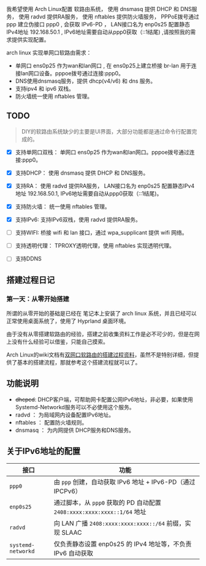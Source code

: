 
我希望使用 Arch Linux配置 软路由系统， 使用 dnsmasq 提供 DHCP 和 DNS服务， 使用 radvd 提供RA服务， 使用 nftables 提供防火墙服务， PPPoE拨号通过 ppp 建立伪接口 ppp0 , 会获取 IPv6-PD ， LAN接口名为 enp0s25 配置静态IPv4地址 192.168.50.1 , IPv6地址需要自动从ppp0获取（::1结尾) ,请按照我的需求提供实现配置。



arch linux 实现单网口软路由需求：

- 单网口 ens0p25 作为wan和lan网口 , 在 ens0p25上建立桥接 br-lan 用于连接lan网口设备。pppoe拨号通过连接:ppp0。
- DNS使用dnsmasq服务，提供 dhcp(v4/v6) 和 dns 服务。
- 支持ipv4 和 ipv6 双栈。
- 防火墙统一使用 nftables 管理。


## TODO
> DIY的软路由系统缺少的主要是UI界面，大部分功能都是通过命令行配置完成的。

- [x] 支持单网口双栈： 单网口 ens0p25 作为wan和lan网口。pppoe拨号通过连接:ppp0。
- [x] 支持DHCP： 使用 dnsmasq 提供 DHCP 和 DNS服务。
- [x] 支持RA： 使用 radvd 提供RA服务， LAN接口名为 enp0s25 配置静态IPv4地址 192.168.50.1, IPv6地址需要自动从ppp0获取（::1结尾)。
- [x] 支持防火墙： 统一使用 nftables 管理。
- [x] 支持IPv6: 支持IPv6双栈，使用 radvd 提供RA服务。
- [ ] 支持WIFI: 桥接 wifi 和 lan 接口，通过 wpa_supplicant 提供 wifi 网络。
- [ ] 支持透明代理： TPROXY透明代理，使用 nftables 实现透明代理。
- [ ] 支持DDNS





## 搭建过程日记

### 第一天：从零开始搭建

所谓的从零开始的基础是已经在 笔记本上安装了 arch linux 系统，并且已经可以正常使用桌面系统了，使用了 Hyprland 桌面环境。

由于没有从零搭建软路由的经验，搭建之前收集资料工作是必不可少的，但是在网上没有什么经验可以借鉴，只能自己摸索。


Arch Linux的wiki文档有[双网口软路由的搭建过程资料](https://wiki.archlinux.org/title/Router)，虽然不是特别详细，但提供了基本的搭建流程，那就参考这个搭建流程就可以了。





## 功能说明


- ~~dhcpcd~~: DHCP客户端，可帮助网卡配置公网IPv6地址，非必要，如果使用 Systemd-Networkd服务可以不必使用这个服务。
- radvd ： 为局域网内设备配置IPv6地址。
- nftables ： 配置防火墙规则。
- dnsmasq ： 为内网提供 DHCP服务和DNS服务。



## 关于IPv6地址的配置

| 接口                 | 功能                                                       |
| ------------------ | -------------------------------------------------------- |
| `ppp0`             | 由 `ppp` 创建，自动获取 IPv6 地址 + IPv6-PD（通过 IPCPv6）             |
| `enp0s25`          | 通过脚本，从 `ppp0` 获取的 PD 自动配置 `2408:xxxx:xxxx:xxxx::1/64` 地址 |
| `radvd`            | 向 LAN 广播 `2408:xxxx:xxxx:xxxx::/64` 前缀，实现 SLAAC          |
| `systemd-networkd` | 仅负责静态设置 enp0s25 的 IPv4 地址等，不负责 IPv6 自动获取                 |
